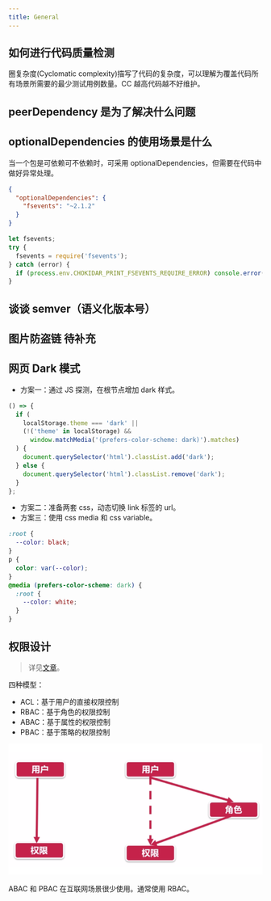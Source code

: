 ```yaml
---
title: General
---
```


## 如何进行代码质量检测

圈复杂度(Cyclomatic complexity)描写了代码的复杂度，可以理解为覆盖代码所有场景所需要的最少测试用例数量。CC 越高代码越不好维护。

## peerDependency 是为了解决什么问题

## optionalDependencies 的使用场景是什么

当一个包是可依赖可不依赖时，可采用 optionalDependencies，但需要在代码中做好异常处理。

```json
{
  "optionalDependencies": {
    "fsevents": "~2.1.2"
  }
}
```

```js
let fsevents;
try {
  fsevents = require('fsevents');
} catch (error) {
  if (process.env.CHOKIDAR_PRINT_FSEVENTS_REQUIRE_ERROR) console.error(error);
}
```

## 谈谈 semver（语义化版本号）

## 图片防盗链 <Badge>待补充</Badge>

## 网页 Dark 模式

- 方案一：通过 JS 探测，在根节点增加 dark 样式。

```js
() => {
  if (
    localStorage.theme === 'dark' ||
    (!('theme' in localStorage) &&
      window.matchMedia('(prefers-color-scheme: dark)').matches)
  ) {
    document.querySelector('html').classList.add('dark');
  } else {
    document.querySelector('html').classList.remove('dark');
  }
};
```

- 方案二：准备两套 css，动态切换 link 标签的 url。
- 方案三：使用 css media 和 css variable。

```css
:root {
  --color: black;
}
p {
  color: var(--color);
}
@media (prefers-color-scheme: dark) {
  :root {
    --color: white;
  }
}
```

## 权限设计

> 详见[文章](https://shuwoom.com/?p=3041)。

四种模型：

- ACL：基于用户的直接权限控制
- RBAC：基于角色的权限控制
- ABAC：基于属性的权限控制
- PBAC：基于策略的权限控制

![](../../public/images/authmodel.png)

ABAC 和 PBAC 在互联网场景很少使用。通常使用 RBAC。
